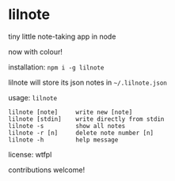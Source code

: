 # lilnote

tiny little note-taking app in node

now with colour!

installation: `npm i -g lilnote`

lilnote will store its json notes in `~/.lilnote.json`

usage: `lilnote`

```text
lilnote [note]     write new [note]
lilnote [stdin]    write directly from stdin
lilnote -s         show all notes
lilnote -r [n]     delete note number [n]
lilnote -h         help message
```

license: wtfpl

contributions welcome!

